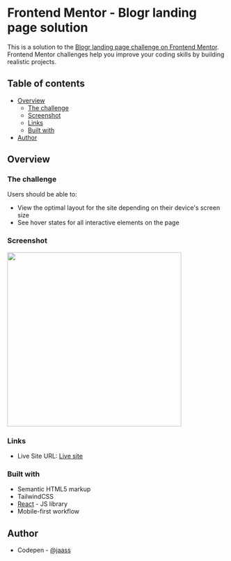 # Frontend Mentor - Blogr landing page solution

This is a solution to the [Blogr landing page challenge on Frontend Mentor](https://www.frontendmentor.io/challenges/blogr-landing-page-EX2RLAApP). Frontend Mentor challenges help you improve your coding skills by building realistic projects.

## Table of contents

- [Overview](#overview)
  - [The challenge](#the-challenge)
  - [Screenshot](#screenshot)
  - [Links](#links)
  - [Built with](#built-with)
- [Author](#author)

## Overview

### The challenge

Users should be able to:

- View the optimal layout for the site depending on their device's screen size
- See hover states for all interactive elements on the page

### Screenshot

<img src="https://snipboard.io/foy2OQ.jpg" width="400"/>

### Links

- Live Site URL: [Live site](https://jaasc-blogr-landing.netlify.app/)

### Built with

- Semantic HTML5 markup
- TailwindCSS
- [React](https://reactjs.org/) - JS library
- Mobile-first workflow

## Author

- Codepen - [@jaass](https://codepen.io/jaass)
